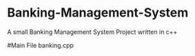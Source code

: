 # Banking-Management-System
A small Banking Management System Project written in c++

#Main File banking.cpp


